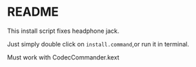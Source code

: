 # README

This install script fixes headphone jack.

Just simply double click on `install.command`,or run it in terminal.

Must work with CodecCommander.kext

